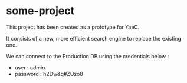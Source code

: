 # some-project

This project has been created as a prototype for YaeC.

It consists of a new, more efficient search engine to replace the existing one.

We can connect to the Production DB using the credentials below :
- user : admin
- password : h2Dw&q#ZUzo8

